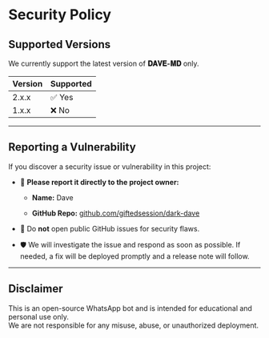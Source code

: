 # Security Policy

## Supported Versions

We currently support the latest version of **𝐃𝐀𝐕𝐄-𝐌𝐃** only.

| Version | Supported          |
| ------- | ------------------ |
| 2.x.x   | ✅ Yes             |
| 1.x.x   | ❌ No              |

---

## Reporting a Vulnerability

If you discover a security issue or vulnerability in this project:

- 📩 **Please report it directly to the project owner:**
  - **Name:** Dave

  - **GitHub Repo:** [github.com/giftedsession/dark-dave](https://github.com/giftedsession/DAVE-MD)

- 🔐 Do **not** open public GitHub issues for security flaws.

- 🛡️ We will investigate the issue and respond as soon as possible. If needed, a fix will be deployed promptly and a release note will follow.

---

## Disclaimer

This is an open-source WhatsApp bot and is intended for educational and personal use only.  
We are not responsible for any misuse, abuse, or unauthorized deployment.
